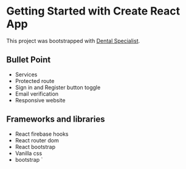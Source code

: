 # Getting Started with Create React App

This project was bootstrapped with [Dental Specialist](https://dental-specialist.web.app/).

## Bullet Point 
* Services
* Protected route
* Sign in and Register button toggle
* Email verification
* Responsive website

## Frameworks and libraries
* React firebase hooks
* React router dom
* React bootstrap
* Vanilla css
* bootstrap
`

